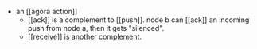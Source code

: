 - an [[agora action]]
	- [[ack]] is a complement to [[push]]. node b can [[ack]] an incoming push from node a, then it gets "silenced".
	- [[receive]] is another complement.